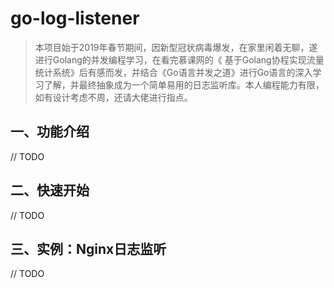 # go-log-listener
> 本项目始于2019年春节期间，因新型冠状病毒爆发，在家里闲着无聊，遂进行Golang的并发编程学习，在看完慕课网的《 基于Golang协程实现流量统计系统》后有感而发，并结合《Go语言并发之道》进行Go语言的深入学习了解，并最终抽象成为一个简单易用的日志监听库。本人编程能力有限，如有设计考虑不周，还请大佬进行指点。

## 一、功能介绍

// TODO



## 二、快速开始

// TODO



## 三、实例：Nginx日志监听

// TODO 